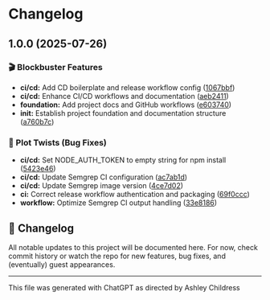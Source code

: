 # Changelog

## 1.0.0 (2025-07-26)


### 🎬 Blockbuster Features

* **ci/cd:** Add CD boilerplate and release workflow config ([1067bbf](https://github.com/CheckMarKDevTools/checkmark-copilot-chat/commit/1067bbf2f00e0ca8413a377a7580301ea33ec604))
* **ci/cd:** Enhance CI/CD workflows and documentation ([aeb2411](https://github.com/CheckMarKDevTools/checkmark-copilot-chat/commit/aeb2411ae91dcbfc6789f3fc9c7c4353fac7aa7c))
* **foundation:** Add project docs and GitHub workflows ([e603740](https://github.com/CheckMarKDevTools/checkmark-copilot-chat/commit/e6037401ab260c5e1a64373ec19989874cb2f50e))
* **init:** Establish project foundation and documentation structure ([a760b7c](https://github.com/CheckMarKDevTools/checkmark-copilot-chat/commit/a760b7c63e0c430b1fb47a6c0f2bfeb53e4dec17))


### 🍿 Plot Twists (Bug Fixes)

* **ci/cd:** Set NODE_AUTH_TOKEN to empty string for npm install ([5423e46](https://github.com/CheckMarKDevTools/checkmark-copilot-chat/commit/5423e46eb3b939a21d8b78064018984a100a6e64))
* **ci/cd:** Update Semgrep CI configuration ([ac7ab1d](https://github.com/CheckMarKDevTools/checkmark-copilot-chat/commit/ac7ab1dd40e0f8d7fc471ec1cbfab02aa1f73a58))
* **ci/cd:** Update Semgrep image version ([4ce7d02](https://github.com/CheckMarKDevTools/checkmark-copilot-chat/commit/4ce7d02a4769f2340b1274901c68579fb336d27c))
* **ci:** Correct release workflow authentication and packaging ([69f0ccc](https://github.com/CheckMarKDevTools/checkmark-copilot-chat/commit/69f0ccc3d771a9615c17d0520d57c36f3c29cf91))
* **workflow:** Optimize Semgrep CI output handling ([33e8186](https://github.com/CheckMarKDevTools/checkmark-copilot-chat/commit/33e818641044b9cff85edb7c696a3a3ab4ebe7f8))

## 📢 Changelog

All notable updates to this project will be documented here.
For now, check commit history or watch the repo for new features, bug fixes, and (eventually) guest appearances.

---

</small>This file was generated with ChatGPT as directed by Ashley Childress<small>
